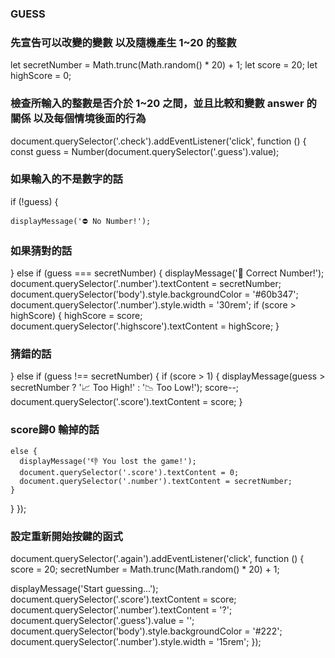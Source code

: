 ### GUESS

### 先宣告可以改變的變數 以及隨機產生 1~20 的整數

let secretNumber = Math.trunc(Math.random() \* 20) + 1;
let score = 20;
let highScore = 0;

### 檢查所輸入的整數是否介於 1~20 之間，並且比較和變數 answer 的關係 以及每個情境後面的行為

document.querySelector('.check').addEventListener('click', function () {
const guess = Number(document.querySelector('.guess').value);

### 如果輸入的不是數字的話

if (!guess) {

    displayMessage('⛔ No Number!');

### 如果猜對的話

} else if (guess === secretNumber) {
displayMessage('🎉 Correct Number!');  
 document.querySelector('.number').textContent = secretNumber;
document.querySelector('body').style.backgroundColor = '#60b347';
document.querySelector('.number').style.width = '30rem';
if (score > highScore) {
highScore = score;
document.querySelector('.highscore').textContent = highScore;
}

### 猜錯的話

} else if (guess !== secretNumber) {
if (score > 1) {
displayMessage(guess > secretNumber ? '📈 Too High!' : '📉 Too Low!'); 
score--;
document.querySelector('.score').textContent = score;
}

### score歸0 輸掉的話

    else {
      displayMessage('👎 You lost the game!');
      document.querySelector('.score').textContent = 0;
      document.querySelector('.number').textContent = secretNumber;
    }

}
});

### 設定重新開始按鍵的函式

document.querySelector('.again').addEventListener('click', function () {
score = 20;
secretNumber = Math.trunc(Math.random() \* 20) + 1;

displayMessage('Start guessing...');
document.querySelector('.score').textContent = score;
document.querySelector('.number').textContent = '?';
document.querySelector('.guess').value = '';
document.querySelector('body').style.backgroundColor = '#222';
document.querySelector('.number').style.width = '15rem';
});
